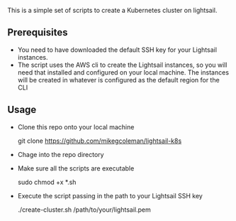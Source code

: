 This is a simple set of scripts to create a Kubernetes cluster on lightsail. 

## Prerequisites

* You need to have downloaded the default SSH key for your Lightsail instances.
* The script uses the AWS cli to create the Lightsail instances, so you will need that installed and configured on your local machine. The instances will be created in whatever is configured as the default region for the CLI

## Usage

* Clone this repo onto your local machine

    git clone https://github.com/mikegcoleman/lightsail-k8s

* Chage into the repo directory

* Make sure all the scripts are executable

    sudo chmod +x *.sh

* Execute the script passing in the path to your Lightsail SSH key

    ./create-cluster.sh /path/to/your/lightsail.pem

